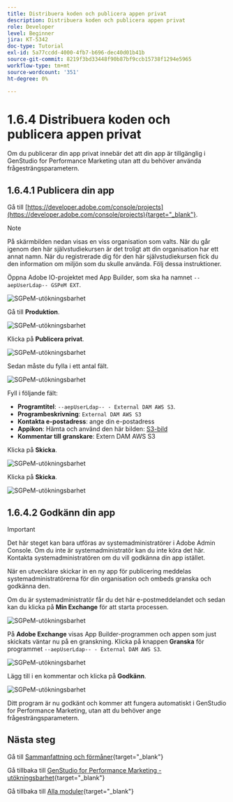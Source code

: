 ```yaml
---
title: Distribuera koden och publicera appen privat
description: Distribuera koden och publicera appen privat
role: Developer
level: Beginner
jira: KT-5342
doc-type: Tutorial
exl-id: 5a77ccdd-4000-4fb7-b696-dec40d01b41b
source-git-commit: 8219f3bd33448f90b87bf9ccb15738f1294e5965
workflow-type: tm+mt
source-wordcount: '351'
ht-degree: 0%

---
```


# 1.6.4 Distribuera koden och publicera appen privat

Om du publicerar din app privat innebär det att din app är tillgänglig i GenStudio for Performance Marketing utan att du behöver använda frågesträngsparametern.

## 1.6.4.1 Publicera din app

Gå till [https://developer.adobe.com/console/projects](https://developer.adobe.com/console/projects){target="_blank"}.

>[!NOTE]
>
> På skärmbilden nedan visas en viss organisation som valts. När du går igenom den här självstudiekursen är det troligt att din organisation har ett annat namn. När du registrerade dig för den här självstudiekursen fick du den information om miljön som du skulle använda. Följ dessa instruktioner.

Öppna Adobe IO-projektet med App Builder, som ska ha namnet `--aepUserLdap-- GSPeM EXT`.

![SGPeM-utökningsbarhet](./images/gspemextpub1.png)

Gå till **Produktion**.

![SGPeM-utökningsbarhet](./images/gspemextpub2.png)

Klicka på **Publicera privat**.

![SGPeM-utökningsbarhet](./images/gspemextpub3.png)

Sedan måste du fylla i ett antal fält.

![SGPeM-utökningsbarhet](./images/gspemextpub4.png)

Fyll i följande fält:

- **Programtitel**: `--aepUserLdap-- - External DAM AWS S3`.
- **Programbeskrivning**: `External DAM AWS S3`
- **Kontakta e-postadress**: ange din e-postadress
- **Appikon**: Hämta och använd den här bilden: [S3-bild](./images/s3.jpeg)
- **Kommentar till granskare**: Extern DAM AWS S3

Klicka på **Skicka**.

![SGPeM-utökningsbarhet](./images/gspemextpub5.png)

Klicka på **Skicka**.

![SGPeM-utökningsbarhet](./images/gspemextpub6.png)

## 1.6.4.2 Godkänn din app

>[!IMPORTANT]
>
>Det här steget kan bara utföras av systemadministratörer i Adobe Admin Console. Om du inte är systemadministratör kan du inte köra det här. Kontakta systemadministratören om du vill godkänna din app istället.

När en utvecklare skickar in en ny app för publicering meddelas systemadministratörerna för din organisation och ombeds granska och godkänna den.

Om du är systemadministratör får du det här e-postmeddelandet och sedan kan du klicka på **Min Exchange** för att starta processen.

![SGPeM-utökningsbarhet](./images/gspemextpub7.png)

På **Adobe Exchange** visas App Builder-programmen och appen som just skickats väntar nu på en granskning. Klicka på knappen **Granska** för programmet `--aepUserLdap-- - External DAM AWS S3`.

![SGPeM-utökningsbarhet](./images/gspemextpub8.png)

Lägg till i en kommentar och klicka på **Godkänn**.

![SGPeM-utökningsbarhet](./images/gspemextpub9.png)

Ditt program är nu godkänt och kommer att fungera automatiskt i GenStudio for Performance Marketing, utan att du behöver ange frågesträngsparametern.

## Nästa steg

Gå till [Sammanfattning och förmåner](./summary.md){target="_blank"}

Gå tillbaka till [GenStudio for Performance Marketing - utökningsbarhet](./genstudioext.md){target="_blank"}

Gå tillbaka till [Alla moduler](./../../../overview.md){target="_blank"}
